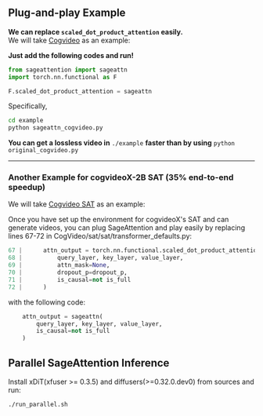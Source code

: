 
## **Plug-and-play Example**

**We can replace `scaled_dot_product_attention` easily.**  
We will take [Cogvideo](https://huggingface.co/THUDM/CogVideoX-2b) as an example:

**Just add the following codes and run!**
```python
from sageattention import sageattn
import torch.nn.functional as F

F.scaled_dot_product_attention = sageattn
```

Specifically,

```bash
cd example
python sageattn_cogvideo.py
```

**You can get a lossless video in** `./example` **faster than by using** `python original_cogvideo.py`

---

### Another Example for cogvideoX-2B SAT  (35% end-to-end speedup)
We will take [Cogvideo SAT](https://github.com/THUDM/CogVideo/tree/main) as an example:

Once you have set up the environment for cogvideoX's SAT and can generate videos, you can plug SageAttention and play easily by replacing lines 67-72 in CogVideo/sat/sat/transformer_defaults.py:


```python
67 |      attn_output = torch.nn.functional.scaled_dot_product_attention(
68 |          query_layer, key_layer, value_layer, 
69 |          attn_mask=None,
70 |          dropout_p=dropout_p,
71 |          is_causal=not is_full
72 |      )
```

with the following code:

```python
    attn_output = sageattn(
        query_layer, key_layer, value_layer, 
        is_causal=not is_full
    )
```
## Parallel SageAttention Inference

Install xDiT(xfuser >= 0.3.5) and diffusers(>=0.32.0.dev0) from sources and run:

```bash
./run_parallel.sh
```



